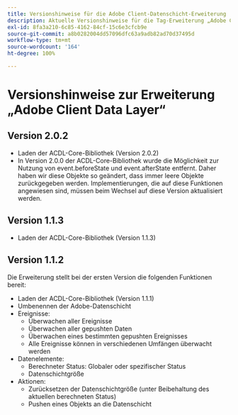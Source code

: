 ```yaml
---
title: Versionshinweise für die Adobe Client-Datenschicht-Erweiterung
description: Aktuelle Versionshinweise für die Tag-Erweiterung „Adobe Client Data Layer“ in Adobe Experience Platform.
exl-id: 8fa3a210-6c85-4162-84cf-15c6e3cfcb9e
source-git-commit: a8b0282004dd57096dfc63a9adb82ad70d37495d
workflow-type: tm+mt
source-wordcount: '164'
ht-degree: 100%

---
```


# Versionshinweise zur Erweiterung „Adobe Client Data Layer“

## Version 2.0.2

* Laden der ACDL-Core-Bibliothek (Version 2.0.2)
* In Version 2.0.0 der ACDL-Core-Bibliothek wurde die Möglichkeit zur Nutzung von event.beforeState und event.afterState entfernt. Daher haben wir diese Objekte so geändert, dass immer leere Objekte zurückgegeben werden. Implementierungen, die auf diese Funktionen angewiesen sind, müssen beim Wechsel auf diese Version aktualisiert werden.

## Version 1.1.3

* Laden der ACDL-Core-Bibliothek (Version 1.1.3)

## Version 1.1.2

Die Erweiterung stellt bei der ersten Version die folgenden Funktionen bereit:

* Laden der ACDL-Core-Bibliothek (Version 1.1.1)
* Umbenennen der Adobe-Datenschicht
* Ereignisse:
   * Überwachen aller Ereignisse
   * Überwachen aller gepushten Daten
   * Überwachen eines bestimmten gepushten Ereignisses
   * Alle Ereignisse können in verschiedenen Umfängen überwacht werden
* Datenelemente:
   * Berechneter Status: Globaler oder spezifischer Status
   * Datenschichtgröße
* Aktionen:
   * Zurücksetzen der Datenschichtgröße (unter Beibehaltung des aktuellen berechneten Status)
   * Pushen eines Objekts an die Datenschicht
